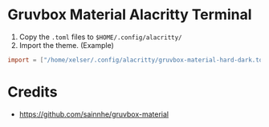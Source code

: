 # Gruvbox Material Alacritty Terminal
1. Copy the `.toml` files to `$HOME/.config/alacritty/`
2. Import the theme. (Example)
```toml
import = ["/home/xelser/.config/alacritty/gruvbox-material-hard-dark.toml"]
```

# Credits
- https://github.com/sainnhe/gruvbox-material

